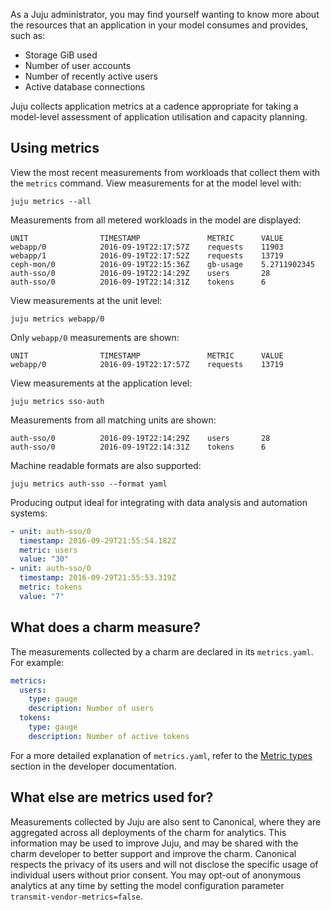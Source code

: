 As a Juju administrator, you may find yourself wanting to know more about the resources that an application in your model consumes and provides, such as:

-   Storage GiB used
-   Number of user accounts
-   Number of recently active users
-   Active database connections

Juju collects application metrics at a cadence appropriate for taking a model-level assessment of application utilisation and capacity planning.

<h2 id="heading--using-metrics">Using metrics</h2>

View the most recent measurements from workloads that collect them with the `metrics` command. View measurements for at the model level with:

``` text
juju metrics --all
```

Measurements from all metered workloads in the model are displayed:

``` text
UNIT                TIMESTAMP               METRIC      VALUE
webapp/0            2016-09-19T22:17:57Z    requests    11903
webapp/1            2016-09-19T22:17:52Z    requests    13719
ceph-mon/0          2016-09-19T22:15:36Z    gb-usage    5.2711902345
auth-sso/0          2016-09-19T22:14:29Z    users       28
auth-sso/0          2016-09-19T22:14:31Z    tokens      6
```

View measurements at the unit level:

``` text
juju metrics webapp/0
```

Only `webapp/0` measurements are shown:

``` text
UNIT                TIMESTAMP               METRIC      VALUE
webapp/0            2016-09-19T22:17:57Z    requests    13719
```

View measurements at the application level:

``` text
juju metrics sso-auth
```

Measurements from all matching units are shown:

``` text
auth-sso/0          2016-09-19T22:14:29Z    users       28
auth-sso/0          2016-09-19T22:14:31Z    tokens      6
```

Machine readable formats are also supported:

``` text
juju metrics auth-sso --format yaml
```

Producing output ideal for integrating with data analysis and automation systems:

``` yaml
- unit: auth-sso/0
  timestamp: 2016-09-29T21:55:54.182Z
  metric: users
  value: "30"
- unit: auth-sso/0
  timestamp: 2016-09-29T21:55:53.319Z
  metric: tokens
  value: "7"
```

<h2 id="heading--what-does-a-charm-measure">What does a charm measure?</h2>

The measurements collected by a charm are declared in its `metrics.yaml`. For example:

``` yaml
metrics:
  users:
    type: gauge
    description: Number of users
  tokens:
    type: gauge
    description: Number of active tokens
```

For a more detailed explanation of `metrics.yaml`, refer to the [Metric types](/t/metric-collecting-charms/1125#heading--metric-types) section in the developer documentation.

<h2 id="heading--what-else-are-metrics-used-for">What else are metrics used for?</h2>

Measurements collected by Juju are also sent to Canonical, where they are aggregated across all deployments of the charm for analytics. This information may be used to improve Juju, and may be shared with the charm developer to better support and improve the charm. Canonical respects the privacy of its users and will not disclose the specific usage of individual users without prior consent. You may opt-out of anonymous analytics at any time by setting the model configuration parameter `transmit-vendor-metrics=false`.

<!-- LINKS -->
